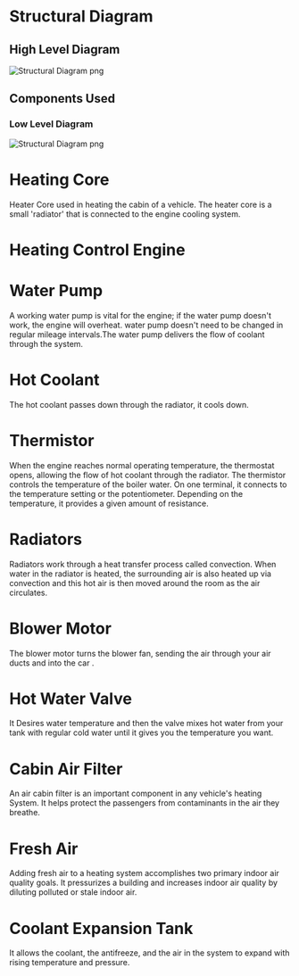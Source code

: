 # Structural Diagram 

## High Level Diagram

![Structural Diagram png](https://user-images.githubusercontent.com/98817564/155713294-be9f8e1e-bf42-4a06-b312-2cfef5103023.jpg)

## Components Used

### Low Level Diagram

![Structural Diagram png](https://user-images.githubusercontent.com/98817564/155724258-2d726c05-09fd-43ea-8878-25d478d96fbb.png)

# Heating Core
Heater Core used in heating the cabin of a vehicle. The heater core is a small 'radiator' that is connected to the engine cooling system.

# Heating Control Engine

# Water Pump
A working water pump is vital for the engine; if the water pump doesn't work, the engine will overheat. water pump doesn't need to be changed in regular mileage intervals.The water pump delivers the flow of coolant through the system.

# Hot Coolant
The hot coolant passes down through the radiator, it cools down.

# Thermistor
When the engine reaches normal operating temperature, the thermostat opens, allowing the flow of hot coolant through the radiator. 
The thermistor controls the temperature of the boiler water. On one terminal, it connects to the temperature setting or the potentiometer. Depending on the temperature, it provides a given amount of resistance. 

# Radiators
Radiators work through a heat transfer process called convection. When water in the radiator is heated, the surrounding air is also heated up via convection and this hot air is then moved around the room as the air circulates.

# Blower Motor
The blower motor turns the blower fan, sending the air through your air ducts and into the car . 

# Hot Water Valve
 It Desires water temperature and then the valve mixes hot water from your tank with regular cold water until it gives you the temperature you want.
 
 # Cabin Air Filter
 An air cabin filter is an important component in any vehicle's heating System. It helps protect the passengers from contaminants in the air they breathe.
 
 # Fresh Air
 Adding fresh air to a heating system accomplishes two primary indoor air quality goals. It pressurizes a building and increases indoor air quality by diluting  polluted or stale indoor air.
 
 # Coolant Expansion Tank
  It allows the coolant, the antifreeze, and the air in the system to expand with rising temperature and pressure.








